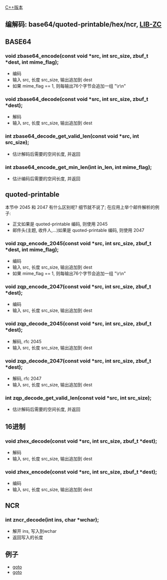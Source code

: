 
[C++版本](./encode_cpp.md)

## 编解码: base64/quoted-printable/hex/ncr, [LIB-ZC](./README.md)

## BASE64

### void zbase64_encode(const void *src, int src_size, zbuf_t *dest, int mime_flag);

* 编码
* 输入 src, 长度 src_size, 输出追加到 dest
* 如果 mime_flag == 1, 则每输出76个字节会追加一组 "\r\n"

### void zbase64_decode(const void *src, int src_size, zbuf_t *dest);

* 解码
* 输入 src, 长度 src_size, 输出追加到 dest

### int zbase64_decode_get_valid_len(const void *src, int src_size);

* 估计解码后需要的空间长度, 并返回

### int zbase64_encode_get_min_len(int in_len, int mime_flag);

* 估计编码后需要的空间长度, 并返回

## quoted-printable

本节中 2045 和 2047 有什么区别呢? 细节就不说了; 在应用上举个邮件解析的例子:

* 正文如果是 quoted-printable 编码, 则使用 2045
* 邮件头(主题, 收件人,...)如果是 quoted-printable 编码, 则使用 2047

### void zqp_encode_2045(const void *src, int src_size, zbuf_t *dest, int mime_flag);

* 编码
* 输入 src, 长度 src_size, 输出追加到 dest
* 如果 mime_flag == 1, 则每输出76个字节会追加一组 "\r\n"

### void zqp_encode_2047(const void *src, int src_size, zbuf_t *dest);

* 编码
* 输入 src, 长度 src_size, 输出追加到 dest

### void zqp_decode_2045(const void *src, int src_size, zbuf_t *dest);

* 解码, rfc 2045
* 输入 src, 长度 src_size, 输出追加到 dest

### void zqp_decode_2047(const void *src, int src_size, zbuf_t *dest);

* 解码, rfc 2047
* 输入 src, 长度 src_size, 输出追加到 dest

### int zqp_decode_get_valid_len(const void *src, int src_size);

* 估计解码后需要的空间长度, 并返回

## 16进制

### void zhex_decode(const void *src, int src_size, zbuf_t *dest);

* 解码
* 输入 src, 长度 src_size, 输出追加到 dest

### void zhex_encode(const void *src, int src_size, zbuf_t *dest);

* 编码
* 输入 src, 长度 src_size, 输出追加到 dest


## NCR

### int zncr_decode(int ins, char *wchar);

* 解开 ins, 写入到wchar
* 返回写入的长度

## 例子

* [goto](../blob/master/sample/encode/base64.c)
* [goto](../blob/master/sample/encode/quoted_printable.c)

